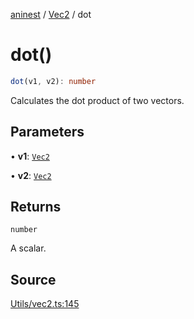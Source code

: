 [aninest](../../index.md) / [Vec2](../index.md) / dot

# dot()

```ts
dot(v1, v2): number
```

Calculates the dot product of two vectors.

## Parameters

• **v1**: [`Vec2`](../type-aliases/Vec2.md)

• **v2**: [`Vec2`](../type-aliases/Vec2.md)

## Returns

`number`

A scalar.

## Source

[Utils/vec2.ts:145](https://github.com/zphrs/aninest/blob/df0807b/src/Utils/vec2.ts#L145)
